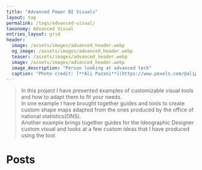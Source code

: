 ```yaml
---
title: "Advanced Power BI Visuals"
layout: tag
permalink: /tags/advanced-visual/
taxonomy: Advanced Visual
entries_layout: grid
header:
  image: /assets/images/advanced_header.webp
  og_image: /assets/images/advanced_header.webp
  teaser: /assets/images/advanced_header.webp
  image: /assets/images/advanced_header.webp
  image_description: "Person looking at advanced tech"
  caption: "Photo credit: [**Ali Pazani**](https://www.pexels.com/@alipazani/)"
---
```

> In this project I have presented examples of customizable visual tools and how to adapt them to fit your needs. <br>In one example I have brought together guides and tools to create custom shape maps adapted from the ones produced by the office of national statistics(ONS).<br>Another example brings together guides for the Ideographic Designer custom visual and looks at a few custom ideas that I have produced using the tool.

# Posts